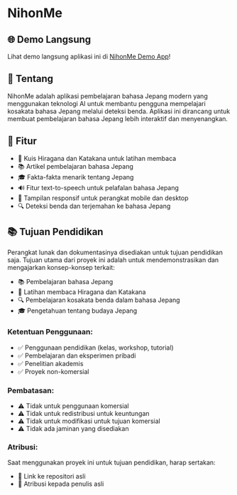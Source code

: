 # NihonMe
## 🌐 Demo Langsung

Lihat demo langsung aplikasi ini di [NihonMe Demo App](https://rifkydelta.github.io/nihonme/)!

## 📱 Tentang
NihonMe adalah aplikasi pembelajaran bahasa Jepang modern yang menggunakan teknologi AI untuk membantu pengguna mempelajari kosakata bahasa Jepang melalui deteksi benda. Aplikasi ini dirancang untuk membuat pembelajaran bahasa Jepang lebih interaktif dan menyenangkan.

## 🚀 Fitur
- 🎯 Kuis Hiragana dan Katakana untuk latihan membaca
- 📚 Artikel pembelajaran bahasa Jepang
- 🎓 Fakta-fakta menarik tentang Jepang
- 🔊 Fitur text-to-speech untuk pelafalan bahasa Jepang
- 📱 Tampilan responsif untuk perangkat mobile dan desktop
- 🔍 Deteksi benda dan terjemahan ke bahasa Jepang

## 📚 Tujuan Pendidikan

Perangkat lunak dan dokumentasinya disediakan untuk tujuan pendidikan saja. Tujuan utama dari proyek ini adalah untuk mendemonstrasikan dan mengajarkan konsep-konsep terkait:

- 📚 Pembelajaran bahasa Jepang
- 🎯 Latihan membaca Hiragana dan Katakana
- 🔍 Pembelajaran kosakata benda dalam bahasa Jepang
- 🎓 Pengetahuan tentang budaya Jepang

### Ketentuan Penggunaan:

- ✅ Penggunaan pendidikan (kelas, workshop, tutorial)
- ✅ Pembelajaran dan eksperimen pribadi
- ✅ Penelitian akademis
- ✅ Proyek non-komersial

### Pembatasan:

- ⚠️ Tidak untuk penggunaan komersial
- ⚠️ Tidak untuk redistribusi untuk keuntungan
- ⚠️ Tidak untuk modifikasi untuk tujuan komersial
- ⚠️ Tidak ada jaminan yang disediakan

### Atribusi:

Saat menggunakan proyek ini untuk tujuan pendidikan, harap sertakan:

- 🔗 Link ke repositori asli
- 👥 Atribusi kepada penulis asli 